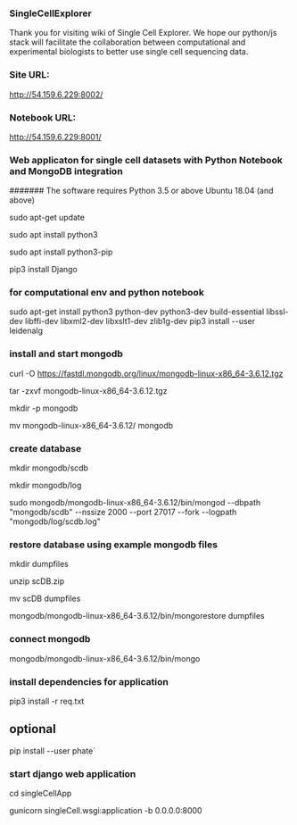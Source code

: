 ### SingleCellExplorer 
Thank you for visiting wiki of Single Cell Explorer. We hope our python/js stack will facilitate the collaboration between computational and experimental biologists to better use single cell sequencing data. 

### Site URL: 
http://54.159.6.229:8002/
### Notebook URL: 
http://54.159.6.229:8001/
### Web applicaton for single cell datasets with Python Notebook and MongoDB integration
####### The software requires Python 3.5 or above Ubuntu 18.04 (and above) 

sudo apt-get update

sudo apt install python3

sudo apt install python3-pip

pip3 install Django

### for computational env and python notebook 
sudo apt-get install python3 python-dev python3-dev build-essential libssl-dev libffi-dev libxml2-dev libxslt1-dev zlib1g-dev 
pip3 install --user leidenalg

### install and start mongodb

curl -O https://fastdl.mongodb.org/linux/mongodb-linux-x86_64-3.6.12.tgz

tar -zxvf mongodb-linux-x86_64-3.6.12.tgz

mkdir -p mongodb

mv mongodb-linux-x86_64-3.6.12/ mongodb

### create database 

mkdir mongodb/scdb

mkdir mongodb/log

sudo mongodb/mongodb-linux-x86_64-3.6.12/bin/mongod --dbpath "mongodb/scdb" --nssize 2000 --port 27017 --fork --logpath "mongodb/log/scdb.log"

### restore database using example mongodb files

mkdir dumpfiles

unzip scDB.zip

mv scDB dumpfiles

mongodb/mongodb-linux-x86_64-3.6.12/bin/mongorestore dumpfiles

### connect mongodb

mongodb/mongodb-linux-x86_64-3.6.12/bin/mongo

### install dependencies for application

pip3 install -r req.txt
## optional
pip install --user phate`

### start django web application

cd singleCellApp

gunicorn singleCell.wsgi:application -b 0.0.0.0:8000

